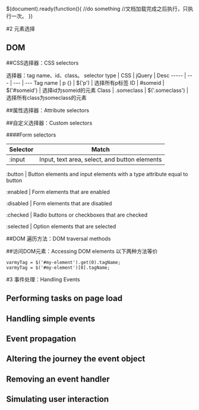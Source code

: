 $(document).ready(function(){
	//do something
	//文档加载完成之后执行，只执行一次。
})


#2 元素选择

## DOM


##CSS选择器：CSS selectors

选择器：tag name、id、class。
selector type | CSS | jQuery | Desc
-----   | --- | --- | ---
Tag name | p {}  | $('p') | 选择所有p标签
ID  | #someid  |  $('#someid') | 选择id为someid的元素
Class  | .someclass  | $('.someclass')  |  选择所有class为someclass的元素

##属性选择器：Attribute selectors

##自定义选择器：Custom selectors



####Form selectors

Selector | Match
--- | ----
:input | Input, text area, select, and button elements

:button | Button elements and input elements with a type attribute equal to button

:enabled | Form elements that are enabled

:disabled | Form elements that are disabled

:checked | Radio buttons or checkboxes that are checked

:selected | Option elements that are selected


##DOM 遍历方法：DOM traversal methods


##访问DOM元素：Accessing DOM elements
以下两种方法等价
```
varmyTag = $('#my-element').get(0).tagName;
varmyTag = $('#my-element')[0].tagName;
```

#3 事件处理：Handling Events

## Performing tasks on page load

## Handling simple events

## Event propagation

## Altering the journey the event object

## Removing an event handler

## Simulating user interaction

